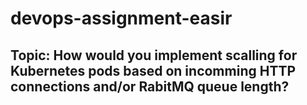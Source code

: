 # devops-assignment-easir
## Topic: How would you implement scalling for Kubernetes pods based on incomming HTTP connections and/or RabitMQ queue length?

